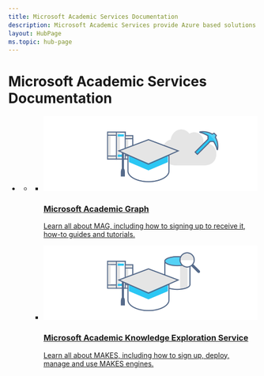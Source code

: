```yaml
---
title: Microsoft Academic Services Documentation
description: Microsoft Academic Services provide Azure based solutions for interacting with the Microsoft Academic Graph, a comprehensive, heterogeneous graph of the worlds scientific publications
layout: HubPage
ms.topic: hub-page
---
```

<div id="main" class="v2">
    <div class="container">
        <h1>Microsoft Academic Services Documentation</h1>
        <ul class="pivots">
            <li>
                <a href="#home"></a>
                <ul id="home">
                    <li>
                        <a href="#home-all"></a>
                        <ul id="home-all" class="cardsC">
                            <li>
                                <a href="graph/">
                                    <div class="cardSize">
                                        <div class="cardPadding">
                                            <div class="card">
                                                <div class="cardImageOuter">
                                                    <div class="cardImage bgdAccent1"> 
                                                        <img src="media/mag.svg" alt="Microsoft Academic Graph" />
                                                    </div>
                                                </div>
                                                <div class="cardText">
                                                    <h3>Microsoft Academic Graph</h3>
                                                    <p>Learn all about MAG, including how to signing up to receive it, how-to guides and tutorials.</p>
                                                </div>
                                            </div>
                                        </div>
                                    </div>
                                </a>
                            </li>
                            <li>
                                <a href="knowledge-exploration-service/">
                                    <div class="cardSize">
                                        <div class="cardPadding">
                                            <div class="card">
                                                <div class="cardImageOuter">
                                                    <div class="cardImage bgdAccent1"> 
                                                        <img src="media/makes.svg" alt="Microsoft Academic Knowledge Exploration Service" />
                                                    </div>
                                                </div>
                                                <div class="cardText">
                                                    <h3>Microsoft Academic Knowledge Exploration Service</h3>
                                                    <p>Learn all about MAKES, including how to sign up, deploy, manage and use MAKES engines.</p>
                                                </div>
                                            </div>
                                        </div>
                                    </div>
                                </a>
                            </li>
                        </ul>
                </ul>
            </li>
        </ul>
    </div>
</div>